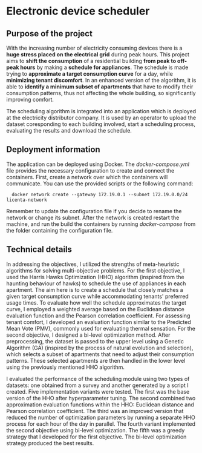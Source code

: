 # Electronic device scheduler


## Purpose of the project

With the increasing number of electricity consuming devices there is a **huge stress placed on the electrical grid** during peak hours. This project aims to **shift the consumption** of a residential building **from peak to off-peak hours** by making a **schedule for appliances**. The schedule is made trying to **approximate a target consumption curve** for a day, while **minimizing tenant discomfort**. In an enhanced version of the algorithm, it is able to **identify a minimum subset of apartments** that have to modify their consumption patterns, thus not affecting the whole building, so significantly improving comfort.

The scheduling algorithm is integrated into an application which is deployed at the electricity distributor company. It is used by an operator to upload the dataset coresponding to each building involved, start a scheduling process, evaluating the results and download the schedule.


 ## Deployment information 
 
 The application can be deployed using Docker. The *docker-compose.yml* file provides the necessary configuration to create and connect the containers. 
 First, create a network over which the containers will communicate. You can use the provided scripts or the following command:

  ```
    docker network create --gateway 172.19.0.1 --subnet 172.19.0.0/24 licenta-network
  ```

  Remember to update the configuration file if you decide to rename the network or change its subnet.
  After the network is created restart the machine, and run the build the containers by running *docker-compose* from the folder containing the configuration file.
  


## Technical details

In addressing the objectives, I utilized the strengths of meta-heuristic algorithms for solving multi-objective problems. For the first objective, I used the Harris Hawks Optimization (HHO) algorithm (inspired from the haunting behaviour of hawks) to schedule the use of appliances in each apartment. The aim here is to create a schedule that closely matches a given target consumption curve while accommodating tenants' preferred usage times. To evaluate how well the schedule approximates the target curve, I employed a weighted average based on the Euclidean distance evaluation function and the Pearson correlation coefficient. For assessing tenant comfort, I developed an evaluation function similar to the Predicted Mean Vote (PMV), commonly used for evaluating thermal sensation.
For the second objective, I designed a bi-level optimization method. After preprocessing, the dataset is passed to the upper level using a Genetic Algorithm (GA) (inspired by the process of natural evolution and selection), which selects a subset of apartments that need to adjust their consumption patterns. These selected apartments are then handled in the lower level using the previously mentioned HHO algorithm.

I evaluated the performance of the scheduling module using two types of datasets: one obtained from a survey and another generated by a script I created. Five implementation variants were tested. The first was the base version of the HHO after hyperparameter tuning. The second combined two approximation evaluation functions within the HHO: Euclidean distance and Pearson correlation coefficient. The third was an improved version that reduced the number of optimization parameters by running a separate HHO process for each hour of the day in parallel. The fourth variant implemented the second objective using bi-level optimization. The fifth was a greedy strategy that I developed for the first objective. The bi-level optimization strategy produced the best results.

